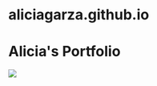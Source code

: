 # aliciagarza.github.io
<html>
<h1>Alicia's Portfolio</h1>
<img src="![biopic7](https://user-images.githubusercontent.com/124418725/218195397-ef0c8a5a-3649-4374-9a08-93edcbe87dd0.JPG)
"/>
</html>
